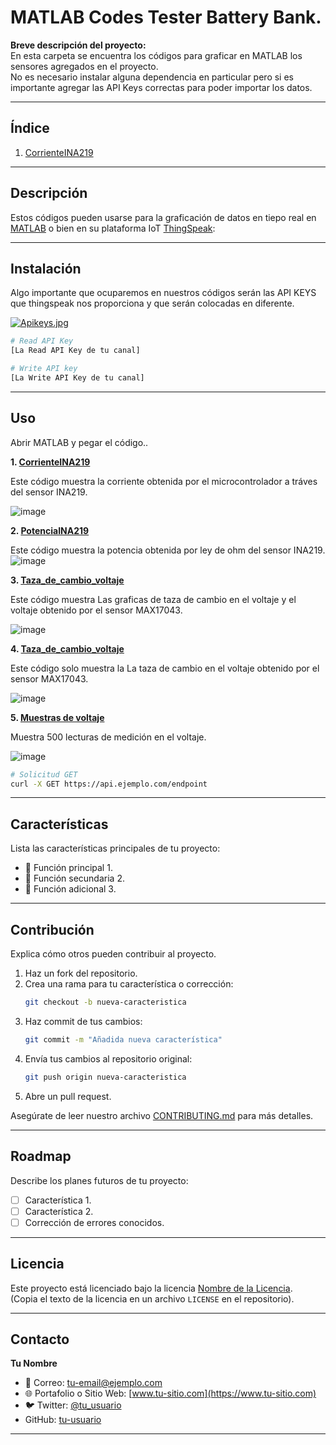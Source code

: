# MATLAB Codes Tester Battery Bank.

**Breve descripción del proyecto:**  
En esta carpeta se encuentra los códigos para graficar en MATLAB los sensores agregados en el proyecto.  
No es necesario instalar alguna dependencia en particular pero si es importante agregar las API Keys correctas para poder importar los datos.

---

## Índice

1. [CorrienteINA219](https://github.com/LINX-ICN-UNAM/IoT_platforms_for_battery_levels_by_LINX/blob/main/Matlab%20Codes/CorrienteINA219.m)

---

## Descripción

Estos códigos pueden usarse para la graficación de datos en tiepo real en [MATLAB](https://la.mathworks.com/products/matlab.html) o bien en su plataforma IoT [ThingSpeak](https://thingspeak.mathworks.com/):  

---

## Instalación

Algo importante que ocuparemos en nuestros códigos serán las API KEYS que thingspeak nos proporciona y que serán colocadas en diferente.  

[![Apikeys.jpg](https://i.postimg.cc/g2XqTykF/Apikeys.jpg)](https://postimg.cc/gxpZwZZN)

```bash
# Read API Key 
[La Read API Key de tu canal]

# Write API key
[La Write API Key de tu canal]

```
---

## Uso

Abrir MATLAB y pegar el código..

**1. [CorrienteINA219](https://github.com/LINX-ICN-UNAM/IoT_platforms_for_battery_levels_by_LINX/blob/main/Matlab%20Codes/CorrienteINA219.m)**

Este código muestra la corriente obtenida por el microcontrolador a tráves del sensor INA219.

![image](https://github.com/user-attachments/assets/d41ef38d-ee65-4d6b-b26d-5596942c1ef2)


**2. [PotenciaINA219](https://github.com/LINX-ICN-UNAM/IoT_platforms_for_battery_levels_by_LINX/blob/main/Matlab%20Codes/PotenciaINA219.m)**

Este código muestra la potencia obtenida por ley de ohm del sensor INA219.  
![image](https://github.com/user-attachments/assets/9078c96c-05ac-4b8b-a72b-69aff09404bb)

**3. [Taza_de_cambio_voltaje](https://github.com/LINX-ICN-UNAM/IoT_platforms_for_battery_levels_by_LINX/blob/main/Matlab%20Codes/Taza_de_cambio_Voltaje.m)**

Este código muestra Las graficas de taza de cambio en el voltaje y el voltaje obtenido por el sensor MAX17043.  

![image](https://github.com/user-attachments/assets/f7fd4a0c-ebec-4231-b396-08c03ae0cc60)

**4. [Taza_de_cambio_voltaje](https://github.com/LINX-ICN-UNAM/IoT_platforms_for_battery_levels_by_LINX/blob/main/Matlab%20Codes/Taza_de_cambio_Volts.m)**

Este código solo muestra la La taza de cambio en el voltaje obtenido por el sensor MAX17043.  

![image](https://github.com/user-attachments/assets/79f97078-41a8-4135-bceb-2f99652de1d3)


**5. [Muestras de voltaje](https://github.com/LINX-ICN-UNAM/IoT_platforms_for_battery_levels_by_LINX/blob/main/Matlab%20Codes/muestras_voltaje.m)**

Muestra 500 lecturas de medición en el voltaje.

![image](https://github.com/user-attachments/assets/6a8780aa-9b0b-4182-a62c-10409354ffdc)


```bash
# Solicitud GET
curl -X GET https://api.ejemplo.com/endpoint
```

---

## Características

Lista las características principales de tu proyecto:

- 🚀 Función principal 1.
- 🔧 Función secundaria 2.
- 🌟 Función adicional 3.

---

## Contribución

Explica cómo otros pueden contribuir al proyecto.

1. Haz un fork del repositorio.
2. Crea una rama para tu característica o corrección:
   ```bash
   git checkout -b nueva-caracteristica
   ```
3. Haz commit de tus cambios:
   ```bash
   git commit -m "Añadida nueva característica"
   ```
4. Envía tus cambios al repositorio original:
   ```bash
   git push origin nueva-caracteristica
   ```
5. Abre un pull request.

Asegúrate de leer nuestro archivo [CONTRIBUTING.md](CONTRIBUTING.md) para más detalles.

---

## Roadmap

Describe los planes futuros de tu proyecto:

- [ ] Característica 1.
- [ ] Característica 2.
- [ ] Corrección de errores conocidos.

---

## Licencia

Este proyecto está licenciado bajo la licencia [Nombre de la Licencia](LICENSE).  
(Copia el texto de la licencia en un archivo `LICENSE` en el repositorio).

---

## Contacto

**Tu Nombre**  
- 📧 Correo: [tu-email@ejemplo.com](mailto:tu-email@ejemplo.com)  
- 🌐 Portafolio o Sitio Web: [www.tu-sitio.com](https://www.tu-sitio.com)  
- 🐦 Twitter: [@tu_usuario](https://twitter.com/tu_usuario)  
- GitHub: [tu-usuario](https://github.com/tu-usuario)

---
